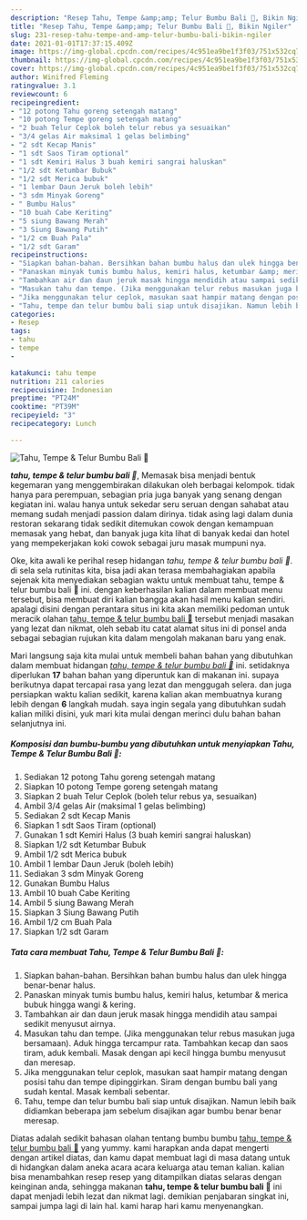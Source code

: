```yaml
---
description: "Resep Tahu, Tempe &amp;amp; Telur Bumbu Bali 🚨, Bikin Ngiler"
title: "Resep Tahu, Tempe &amp;amp; Telur Bumbu Bali 🚨, Bikin Ngiler"
slug: 231-resep-tahu-tempe-and-amp-telur-bumbu-bali-bikin-ngiler
date: 2021-01-01T17:37:15.409Z
image: https://img-global.cpcdn.com/recipes/4c951ea9be1f3f03/751x532cq70/tahu-tempe-telur-bumbu-bali-🚨-foto-resep-utama.jpg
thumbnail: https://img-global.cpcdn.com/recipes/4c951ea9be1f3f03/751x532cq70/tahu-tempe-telur-bumbu-bali-🚨-foto-resep-utama.jpg
cover: https://img-global.cpcdn.com/recipes/4c951ea9be1f3f03/751x532cq70/tahu-tempe-telur-bumbu-bali-🚨-foto-resep-utama.jpg
author: Winifred Fleming
ratingvalue: 3.1
reviewcount: 6
recipeingredient:
- "12 potong Tahu goreng setengah matang"
- "10 potong Tempe goreng setengah matang"
- "2 buah Telur Ceplok boleh telur rebus ya sesuaikan"
- "3/4 gelas Air maksimal 1 gelas belimbing"
- "2 sdt Kecap Manis"
- "1 sdt Saos Tiram optional"
- "1 sdt Kemiri Halus 3 buah kemiri sangrai haluskan"
- "1/2 sdt Ketumbar Bubuk"
- "1/2 sdt Merica bubuk"
- "1 lembar Daun Jeruk boleh lebih"
- "3 sdm Minyak Goreng"
- " Bumbu Halus"
- "10 buah Cabe Keriting"
- "5 siung Bawang Merah"
- "3 Siung Bawang Putih"
- "1/2 cm Buah Pala"
- "1/2 sdt Garam"
recipeinstructions:
- "Siapkan bahan-bahan. Bersihkan bahan bumbu halus dan ulek hingga benar-benar halus."
- "Panaskan minyak tumis bumbu halus, kemiri halus, ketumbar &amp; merica bubuk hingga wangi &amp; kering."
- "Tambahkan air dan daun jeruk masak hingga mendidih atau sampai sedikit menyusut airnya."
- "Masukan tahu dan tempe. (Jika menggunakan telur rebus masukan juga bersamaan). Aduk hingga tercampur rata. Tambahkan kecap dan saos tiram, aduk kembali. Masak dengan api kecil hingga bumbu menyusut dan meresap."
- "Jika menggunakan telur ceplok, masukan saat hampir matang dengan posisi tahu dan tempe dipinggirkan. Siram dengan bumbu bali yang sudah kental. Masak kembali sebentar."
- "Tahu, tempe dan telur bumbu bali siap untuk disajikan. Namun lebih baik didiamkan beberapa jam sebelum disajikan agar bumbu benar benar meresap."
categories:
- Resep
tags:
- tahu
- tempe
- 

katakunci: tahu tempe  
nutrition: 211 calories
recipecuisine: Indonesian
preptime: "PT24M"
cooktime: "PT39M"
recipeyield: "3"
recipecategory: Lunch

---
```



![Tahu, Tempe &amp; Telur Bumbu Bali 🚨](https://img-global.cpcdn.com/recipes/4c951ea9be1f3f03/751x532cq70/tahu-tempe-telur-bumbu-bali-🚨-foto-resep-utama.jpg)

<b><i>tahu, tempe &amp; telur bumbu bali 🚨</i></b>, Memasak bisa menjadi bentuk kegemaran yang menggembirakan dilakukan oleh berbagai kelompok. tidak hanya para perempuan, sebagian pria juga banyak yang senang dengan kegiatan ini. walau hanya untuk sekedar seru seruan dengan sahabat atau memang sudah menjadi passion dalam dirinya. tidak asing lagi dalam dunia restoran sekarang tidak sedikit ditemukan cowok dengan kemampuan memasak yang hebat, dan banyak juga kita lihat di banyak kedai dan hotel yang mempekerjakan koki cowok sebagai juru masak mumpuni nya.



Oke, kita awali ke perihal resep hidangan <i>tahu, tempe &amp; telur bumbu bali 🚨</i>. di sela sela rutinitas kita, bisa jadi akan terasa membahagiakan apabila sejenak kita menyediakan sebagian waktu untuk membuat tahu, tempe &amp; telur bumbu bali 🚨 ini. dengan keberhasilan kalian dalam membuat menu tersebut, bisa membuat diri kalian bangga akan hasil menu kalian sendiri. apalagi disini dengan perantara situs ini kita akan memiliki pedoman untuk meracik olahan <u>tahu, tempe &amp; telur bumbu bali 🚨</u> tersebut menjadi masakan yang lezat dan nikmat, oleh sebab itu catat alamat situs ini di ponsel anda sebagai sebagian rujukan kita dalam mengolah makanan baru yang enak.


Mari langsung saja kita mulai untuk membeli bahan bahan yang dibutuhkan dalam membuat hidangan <u><i>tahu, tempe &amp; telur bumbu bali 🚨</i></u> ini. setidaknya diperlukan <b>17</b> bahan bahan yang diperuntuk kan di makanan ini. supaya berikutnya dapat tercapai rasa yang lezat dan menggugah selera. dan juga persiapkan waktu kalian sedikit, karena kalian akan membuatnya kurang lebih dengan <b>6</b> langkah mudah. saya ingin segala yang dibutuhkan sudah kalian miliki disini, yuk mari kita mulai dengan merinci dulu bahan bahan selanjutnya ini.

<!--inarticleads1-->

##### Komposisi dan bumbu-bumbu yang dibutuhkan untuk menyiapkan Tahu, Tempe &amp; Telur Bumbu Bali 🚨:

1. Sediakan 12 potong Tahu goreng setengah matang
1. Siapkan 10 potong Tempe goreng setengah matang
1. Siapkan 2 buah Telur Ceplok (boleh telur rebus ya, sesuaikan)
1. Ambil 3/4 gelas Air (maksimal 1 gelas belimbing)
1. Sediakan 2 sdt Kecap Manis
1. Siapkan 1 sdt Saos Tiram (optional)
1. Gunakan 1 sdt Kemiri Halus (3 buah kemiri sangrai haluskan)
1. Siapkan 1/2 sdt Ketumbar Bubuk
1. Ambil 1/2 sdt Merica bubuk
1. Ambil 1 lembar Daun Jeruk (boleh lebih)
1. Sediakan 3 sdm Minyak Goreng
1. Gunakan  Bumbu Halus
1. Ambil 10 buah Cabe Keriting
1. Ambil 5 siung Bawang Merah
1. Siapkan 3 Siung Bawang Putih
1. Ambil 1/2 cm Buah Pala
1. Siapkan 1/2 sdt Garam




<!--inarticleads2-->

##### Tata cara membuat Tahu, Tempe &amp; Telur Bumbu Bali 🚨:

1. Siapkan bahan-bahan. Bersihkan bahan bumbu halus dan ulek hingga benar-benar halus.
1. Panaskan minyak tumis bumbu halus, kemiri halus, ketumbar &amp; merica bubuk hingga wangi &amp; kering.
1. Tambahkan air dan daun jeruk masak hingga mendidih atau sampai sedikit menyusut airnya.
1. Masukan tahu dan tempe. (Jika menggunakan telur rebus masukan juga bersamaan). Aduk hingga tercampur rata. Tambahkan kecap dan saos tiram, aduk kembali. Masak dengan api kecil hingga bumbu menyusut dan meresap.
1. Jika menggunakan telur ceplok, masukan saat hampir matang dengan posisi tahu dan tempe dipinggirkan. Siram dengan bumbu bali yang sudah kental. Masak kembali sebentar.
1. Tahu, tempe dan telur bumbu bali siap untuk disajikan. Namun lebih baik didiamkan beberapa jam sebelum disajikan agar bumbu benar benar meresap.




Diatas adalah sedikit bahasan olahan tentang bumbu bumbu <u>tahu, tempe &amp; telur bumbu bali 🚨</u> yang yummy. kami harapkan anda dapat mengerti dengan artikel diatas, dan kamu dapat membuat lagi di masa datang untuk di hidangkan dalam aneka acara acara keluarga atau teman kalian. kalian bisa menambahkan resep resep yang ditampilkan diatas selaras dengan keinginan anda, sehingga makanan <b>tahu, tempe &amp; telur bumbu bali 🚨</b> ini dapat menjadi lebih lezat dan nikmat lagi. demikian penjabaran singkat ini, sampai jumpa lagi di lain hal. kami harap hari kamu menyenangkan.
